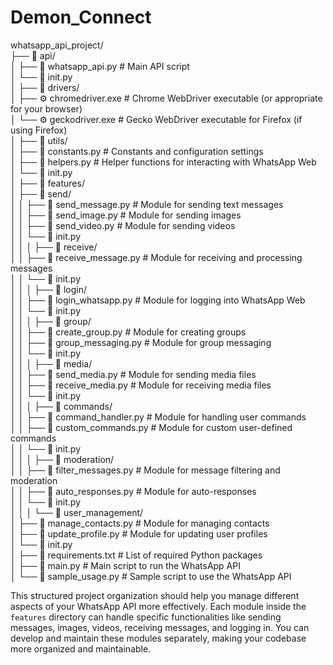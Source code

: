 # Demon_Connect
whatsapp_api_project/<br/>
├── 📁 api/<br/>
│ ├── 📄 whatsapp_api.py # Main API script<br/>
│ └── 📄 init.py<br/>
│
├── 📁 drivers/<br/>
│ ├── ⚙️ chromedriver.exe # Chrome WebDriver executable (or appropriate for your browser)<br/>
│ └── ⚙️ geckodriver.exe # Gecko WebDriver executable for Firefox (if using Firefox)<br/>
│
├── 📁 utils/<br/>
│ ├── 📄 constants.py # Constants and configuration settings<br/>
│ ├── 📄 helpers.py # Helper functions for interacting with WhatsApp Web<br/>
│ └── 📄 init.py<br/>
│
├── 📁 features/<br/>
│ ├── 📁 send/<br/>
│ │ ├── 📄 send_message.py # Module for sending text messages<br/>
│ │ ├── 📄 send_image.py # Module for sending images<br/>
│ │ ├── 📄 send_video.py # Module for sending videos<br/>
│ │ └── 📄 init.py<br/>
│ │
│ ├── 📁 receive/<br/>
│ │ ├── 📄 receive_message.py # Module for receiving and processing messages<br/>
│ │ └── 📄 init.py<br/>
│ │
│ ├── 📁 login/<br/>
│ │ ├── 📄 login_whatsapp.py # Module for logging into WhatsApp Web<br/>
│ │ └── 📄 init.py<br/>
│ │
│ ├── 📁 group/<br/>
│ │ ├── 📄 create_group.py # Module for creating groups<br/>
│ │ ├── 📄 group_messaging.py # Module for group messaging<br/>
│ │ └── 📄 init.py<br/>
│ │
│ ├── 📁 media/<br/>
│ │ ├── 📄 send_media.py # Module for sending media files<br/>
│ │ ├── 📄 receive_media.py # Module for receiving media files<br/>
│ │ └── 📄 init.py<br/>
│ │
│ ├── 📁 commands/<br/>
│ │ ├── 📄 command_handler.py # Module for handling user commands<br/>
│ │ ├── 📄 custom_commands.py # Module for custom user-defined commands<br/>
│ │ └── 📄 init.py<br/>
│ │
│ ├── 📁 moderation/<br/>
│ │ ├── 📄 filter_messages.py # Module for message filtering and moderation<br/>
│ │ ├── 📄 auto_responses.py # Module for auto-responses<br/>
│ │ └── 📄 init.py<br/>
│ │
│ └── 📁 user_management/<br/>
│ ├── 📄 manage_contacts.py # Module for managing contacts<br/>
│ ├── 📄 update_profile.py # Module for updating user profiles<br/>
│ └── 📄 init.py<br/>
│
├── 📄 requirements.txt # List of required Python packages<br/>
│
├── 📄 main.py # Main script to run the WhatsApp API<br/>
│
└── 📄 sample_usage.py # Sample script to use the WhatsApp API<br/>

This structured project organization should help you manage different aspects of your WhatsApp API more effectively. Each module inside the `features` directory can handle specific functionalities like sending messages, images, videos, receiving messages, and logging in. You can develop and maintain these modules separately, making your codebase more organized and maintainable.
